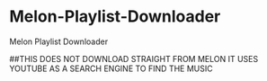 # Melon-Playlist-Downloader
Melon Playlist Downloader

##THIS DOES NOT DOWNLOAD STRAIGHT FROM MELON IT USES YOUTUBE AS A SEARCH ENGINE TO FIND THE MUSIC
